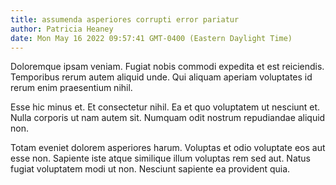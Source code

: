 ```yaml
---
title: assumenda asperiores corrupti error pariatur
author: Patricia Heaney
date: Mon May 16 2022 09:57:41 GMT-0400 (Eastern Daylight Time)
---
```

Doloremque ipsam veniam. Fugiat nobis commodi expedita et est reiciendis. Temporibus rerum autem aliquid unde. Qui aliquam aperiam voluptates id rerum enim praesentium nihil.

 Esse hic minus et. Et consectetur nihil. Ea et quo voluptatem ut nesciunt et. Nulla corporis ut nam autem sit. Numquam odit nostrum repudiandae aliquid non.

 Totam eveniet dolorem asperiores harum. Voluptas et odio voluptate eos aut esse non. Sapiente iste atque similique illum voluptas rem sed aut. Natus fugiat voluptatem modi ut non. Nesciunt sapiente ea provident quia.